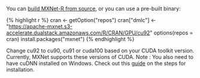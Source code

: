 You can [build MXNet-R from source](windows_setup.html#install-mxnet-package-for-r), or
you can use a
pre-built binary:

{% highlight r %}
cran <- getOption("repos")
cran["dmlc"] <-
"https://apache-mxnet.s3-accelerate.dualstack.amazonaws.com/R/CRAN/GPU/cu92"
options(repos = cran)
install.packages("mxnet")
{% endhighlight %}

Change cu92 to cu90, cu91 or cuda100 based on your CUDA toolkit version. Currently, MXNet supports these versions of CUDA.
Note : You also need to have cuDNN installed on Windows. Check out this
[guide](https://docs.nvidia.com/deeplearning/sdk/cudnn-install/index.html#installwindows)
on the steps for installation.